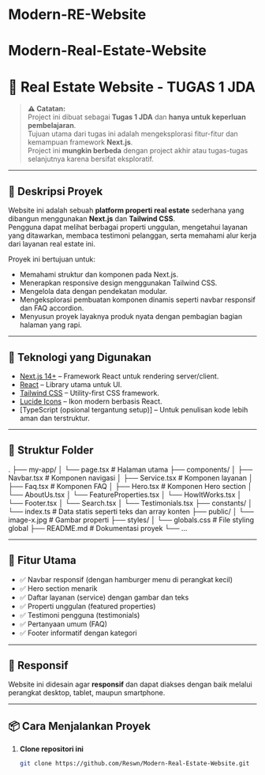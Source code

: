 # Modern-RE-Website
# Modern-Real-Estate-Website

# 🏡 Real Estate Website - TUGAS 1 JDA

> **⚠️ Catatan:**  
> Project ini dibuat sebagai **Tugas 1 JDA** dan **hanya untuk keperluan pembelajaran**.  
> Tujuan utama dari tugas ini adalah mengeksplorasi fitur-fitur dan kemampuan framework **Next.js**.  
> Project ini **mungkin berbeda** dengan project akhir atau tugas-tugas selanjutnya karena bersifat eksploratif.

---

## 📌 Deskripsi Proyek

Website ini adalah sebuah **platform properti real estate** sederhana yang dibangun menggunakan **Next.js** dan **Tailwind CSS**.  
Pengguna dapat melihat berbagai properti unggulan, mengetahui layanan yang ditawarkan, membaca testimoni pelanggan, serta memahami alur kerja dari layanan real estate ini.

Proyek ini bertujuan untuk:

- Memahami struktur dan komponen pada Next.js.
- Menerapkan responsive design menggunakan Tailwind CSS.
- Mengelola data dengan pendekatan modular.
- Mengeksplorasi pembuatan komponen dinamis seperti navbar responsif dan FAQ accordion.
- Menyusun proyek layaknya produk nyata dengan pembagian bagian halaman yang rapi.

---

## 🚀 Teknologi yang Digunakan

- [Next.js 14+](https://nextjs.org/) – Framework React untuk rendering server/client.
- [React](https://reactjs.org/) – Library utama untuk UI.
- [Tailwind CSS](https://tailwindcss.com/) – Utility-first CSS framework.
- [Lucide Icons](https://lucide.dev/) – Ikon modern berbasis React.
- [TypeScript (opsional tergantung setup)] – Untuk penulisan kode lebih aman dan terstruktur.

---

## 📂 Struktur Folder
.
├── my-app/
│ └── page.tsx # Halaman utama
├── components/
│ ├── Navbar.tsx # Komponen navigasi
│ ├── Service.tsx # Komponen layanan
│ ├── Faq.tsx # Komponen FAQ
│ ├── Hero.tsx # Komponen Hero section
│ └── AboutUs.tsx
│ └── FeatureProperties.tsx
│ └── HowItWorks.tsx
│ └── Footer.tsx
│ └── Search.tsx
│ └── Testimonials.tsx
├── constants/
│ └── index.ts # Data statis seperti teks dan array konten
├── public/
│ └── image-x.jpg # Gambar properti
├── styles/
│ └── globals.css # File styling global
├── README.md # Dokumentasi proyek
└── ...


---

## 🧠 Fitur Utama

- ✅ Navbar responsif (dengan hamburger menu di perangkat kecil)
- ✅ Hero section menarik
- ✅ Daftar layanan (service) dengan gambar dan teks
- ✅ Properti unggulan (featured properties)
- ✅ Testimoni pengguna (testimonials)
- ✅ Pertanyaan umum (FAQ)
- ✅ Footer informatif dengan kategori

---

## 📱 Responsif

Website ini didesain agar **responsif** dan dapat diakses dengan baik melalui perangkat desktop, tablet, maupun smartphone.

---

## 📦 Cara Menjalankan Proyek

1. **Clone repositori ini**
   ```bash
   git clone https://github.com/Reswn/Modern-Real-Estate-Website.git


